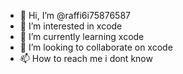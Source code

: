 - 👋 Hi, I’m @raffi6i75876587
- 👀 I’m interested in  xcode
- 🌱 I’m currently learning xcode
- 💞️ I’m looking to collaborate on xcode
- 📫 How to reach me i dont know

<!---
raffi6i75876587/raffi6i75876587 is a ✨ special ✨ repository because its `README.md` (this file) appears on your GitHub profile.
You can click the Preview link to take a look at your changes.
--->
